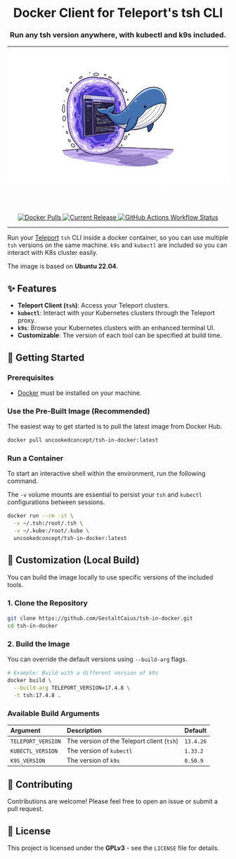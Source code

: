 <h1 align="center">Docker Client for Teleport's tsh CLI</h1>
<h3 align="center">Run any tsh version anywhere, with kubectl and k9s included.</h3>

---

<p align="center">
<img alt="Logo Banner" src="assets/banner.jpg?sanitize=true" height="300"/>
</p>

<br/>
<br/>

<p align="center">

<a href="https://hub.docker.com/r/uncookedconcept/tsh-in-docker">
<img alt="Docker Pulls" src="https://img.shields.io/docker/pulls/uncookedconcept/tsh-in-docker?logo=docker&color=lightblue">
</a>


<a href="https://github.com/GestaltCaius/tsh-in-docker/releases">
<img alt="Current Release" src="https://img.shields.io/github/release/GestaltCaius/tsh-in-docker.svg"/>
</a>

<a href="https://github.com/GestaltCaius/tsh-in-docker/actions/workflows/publish.yaml">
<img alt="GitHub Actions Workflow Status" src="https://img.shields.io/github/actions/workflow/status/GestaltCaius/tsh-in-docker/publish.yaml?label=release%20CI">
</a>

</p>

---

Run your [Teleport](https://goteleport.com/docs/connect-your-client/tsh/) `tsh` CLI inside a docker container, so you can use multiple `tsh` versions on the same machine.
`k9s` and `kubectl` are included so you can interact with K8s cluster easily.

The image is based on **Ubuntu 22.04**.

## ✨ Features

  * **Teleport Client (`tsh`)**: Access your Teleport clusters.
  * **`kubectl`**: Interact with your Kubernetes clusters through the Teleport proxy.
  * **`k9s`**: Browse your Kubernetes clusters with an enhanced terminal UI.
  * **Customizable**: The version of each tool can be specified at build time.

## 🚀 Getting Started

### Prerequisites

  * [Docker](https://www.docker.com/get-started/) must be installed on your machine.

### Use the Pre-Built Image (Recommended)

The easiest way to get started is to pull the latest image from Docker Hub.

```bash
docker pull uncookedconcept/tsh-in-docker:latest
```

### Run a Container

To start an interactive shell within the environment, run the following command.

The `-v` volume mounts are essential to persist your `tsh` and `kubectl` configurations between sessions.

```bash
docker run --rm -it \
  -v ~/.tsh:/root/.tsh \
  -v ~/.kube:/root/.kube \
  uncookedconcept/tsh-in-docker:latest
```

## 🔧 Customization (Local Build)

You can build the image locally to use specific versions of the included tools.

### 1. Clone the Repository

```bash
git clone https://github.com/GestaltCaius/tsh-in-docker.git
cd tsh-in-docker
```

### 2. Build the Image

You can override the default versions using `--build-arg` flags.

```bash
# Example: Build with a different version of k9s
docker build \
  --build-arg TELEPORT_VERSION=17.4.8 \
  -t tsh:17.4.8 .
```

### Available Build Arguments

| Argument           | Description                                | Default   |
| :----------------- | :----------------------------------------- | :-------- |
| `TELEPORT_VERSION` | The version of the Teleport client (`tsh`) | `13.4.26` |
| `KUBECTL_VERSION`  | The version of `kubectl`                   | `1.33.2`  |
| `K9S_VERSION`      | The version of `k9s`                       | `0.50.9`  |

## 🤝 Contributing

Contributions are welcome\! Please feel free to open an issue or submit a pull request.

## 📜 License

This project is licensed under the **GPLv3** - see the `LICENSE` file for details.